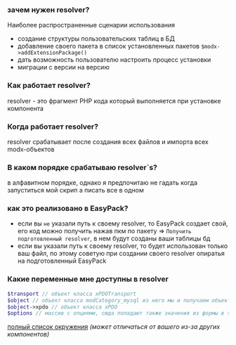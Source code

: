 ### зачем нужен resolver?
Наиболее распространенные сценарии использования
 - создание структуры пользовательских таблиц в БД
 - добавление своего пакета в список установленных пакетов `$modx->addExtensionPackage()` 
 - дать возможность пользователю настроить процесс установки
 - миграции с версии на версию
### Как работает resolver?
resolver - это фрагмент PHP кода который выполняется при установке компонента
### Когда работает resolver?
resolver срабатывает после создания всех файлов и импорта всех modx-объектов
### В каком порядке срабатываю resolver`s?
в алфавитном порядке, однако я предпочитаю не гадать когда запуститься мой скрип а писать все в одном
### как это реализовано в EasyPack?
 - если вы `не` указали путь к своему resolver, то EasyPack создает свой, его код можно получить нажав пкм по пакету => `Получить подготовленный resolver`,
в нем будут созданы ваши таблицы бд
 - если вы указали путь к своему resolver, то будет использован только ваш файл, по этому советую при создании своего resolver опиратья на подготовленный EasyPack
### Какие переменные мне доступны в resolver 
```php
$transport // объект класса xPDOTransport
$object // объект класса modCategory_mysql из него мы и получаем объект xPDO
$object->xpdo // объект класса xPDO
$options // массив с опциями, сюда попадают также значения из формы в setup_options
```
[полный список окружения](https://github.com/Traineratwot/EasyPack/wiki/Resolver---полный-список-окружения) _(может отличаться от вашего из-за других компонентов)_
